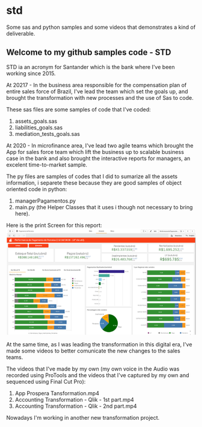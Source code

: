 # std
Some sas and python samples and some videos that demonstrates a kind of deliverable.

## Welcome to my github samples code - STD

STD ia an acronym for Santander which is the bank where I've been working since 2015.

At 20217 - In the business area responsible for the compensation plan of entire sales force of Brazil, I've lead the team which set the goals up, and brought the transformation with new processes and the use of Sas to code.

These sas files are some samples of code that I've coded:
1. assets_goals.sas
2. liabilities_goals.sas
3. mediation_tests_goals.sas

At 2020 - In microfinance area, I've lead two agile teams which brought the App for sales force team which lift the business up to scalable business case in the bank and also brought the interactive reports for managers, an excelent time-to-market sample.

The py files are samples of codes that I did to sumarize all the assets information, i separete these because they are good samples of object oriented code in python:
1. managerPagamentos.py
2. main.py (the Helper Classes that it uses i though not necessary to bring here).

Here is the print Screen for this report:
![Accounting Report](https://github.com/zeluizgo/std/blob/main/Pagamentos.png)

At the same time, as I was leading the transformation in this digital era, I've made some videos to better comunicate the new changes to the sales teams.

The videos that I've made by my own (my own voice in the Audio was recorded using ProTools and the videos that I've captured by my own and sequenced using Final Cut Pro):

1. App Prospera Tansformation.mp4
2. Accounting Transformation - Qlik - 1st part.mp4
3. Accounting Transformation - Qlik - 2nd part.mp4

Nowadays I'm working in another new transformation project.
